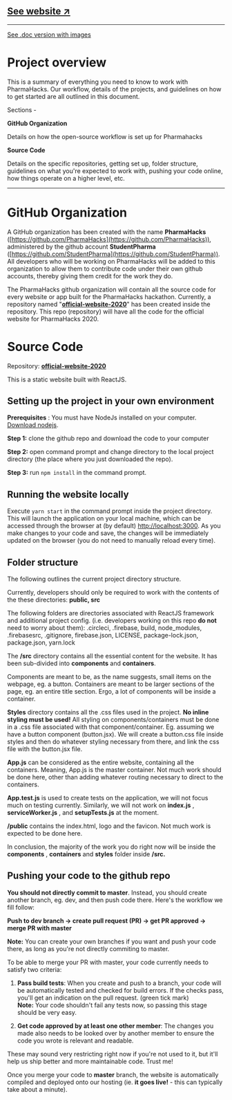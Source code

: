 ## [See website ↗](https://pharmahacks2020.web.app/)
<hr />


[See .doc version with images](https://docs.google.com/document/d/1D7iskBF3jSnnrxfg_tbjLkryyjigIUhcDJyC0s8Q-bg/edit?usp=sharing)

# Project overview

This is a summary of everything you need to know to  work with PharmaHacks. Our workflow, details of the projects, and guidelines on how to get started are all outlined in this document.



Sections -

**GitHub Organization**

Details on how the open-source workflow is set up for Pharmahacks

**Source Code**

Details on the specific repositories, getting set up, folder structure, guidelines on what you&#39;re expected to work with, pushing your code online, how things operate on a higher level, etc.

<hr />

##

##

##

##

# GitHub Organization

A GitHub organization has been created with the name **PharmaHacks** ([https://github.com/PharmaHacks](https://github.com/PharmaHacks)), administered by the github account **StudentPharma** ([https://github.com/StudentPharma](https://github.com/StudentPharma)). All developers who will be working on PharmaHacks will be added to this organization to allow them to contribute code under their own github accounts, thereby giving them credit for the work they do.

The PharmaHacks github organization will contain all the source code for every website or app built for the PharmaHacks hackathon. Currently, a repository named &quot;[**official-website-2020**](https://github.com/PharmaHacks/official-website-2020)&quot; has been created inside the repository. This repo (repository) will have all the code for the official website for PharmaHacks 2020.

##

##

##







# Source Code

Repository: [**official-website-2020**](https://github.com/PharmaHacks/official-website-2020)

This is a static website built with ReactJS.

## Setting up the project in your own environment

**Prerequisites** : You must have NodeJs installed on your computer. [Download nodejs](https://nodejs.org/en/).

**Step 1:** clone the github repo and download the code to your computer

**Step 2:** open command prompt and change directory to the local project directory (the place where you just downloaded the repo).

**Step 3:** run  `npm install` in the command prompt.

## Running the website locally

Execute `yarn start` in the command prompt inside the project directory. This will launch the application on your local machine, which can be accessed through the browser at (by default) [http://localhost:3000](http://localhost:3000). As you make changes to your code and save, the changes will be immediately updated on the browser (you do not need to manually reload every time).

## Folder structure

The following outlines the current project directory structure.

Currently, developers should only be required to work with the contents of the these directories: **public, src**

The following folders are directories associated with ReactJS framework and additional project config. (i.e. developers working on this repo **do not** need to worry about them): .circleci, .firebase, build, node\_modules, .firebasesrc, .gitignore, firebase.json, LICENSE, package-lock.json, package.json, yarn.lock

The **/src** directory contains all the essential content for the website. It has been sub-divided into **components** and **containers**.

Components are meant to be, as the name suggests, small items on the webpage, eg. a button. Containers are meant to be larger sections of the page, eg. an entire title section. Ergo, a lot of components will be inside a container.

**Styles** directory contains all the .css files used in the project. **No inline styling must be used!** All styling on components/containers must be done in a .css file associated with that component/container. Eg. assuming we have a button component (button.jsx). We will create a button.css file inside styles and then do whatever styling necessary from there, and link the css file with the button.jsx file.

**App.js** can be considered as the entire website, containing all the containers. Meaning, App.js is the master container. Not much work should be done here, other than adding whatever routing necessary to direct to the containers.

**App.test.js** is used to create tests on the application, we will not focus much on testing currently. Similarly, we will not work on **index.js** , **serviceWorker.js** , and **setupTests.js** at the moment.

**/public** contains the index.html, logo and the favicon. Not much work is expected to be done here.

In conclusion, the majority of the work you do right now will be inside the **components** , **containers** and **styles** folder inside **/src.**



## Pushing your code to the github repo

**You should not directly commit to master**. Instead, you should create another branch, eg. dev, and then push code there. Here's the workflow we fill follow:

**Push to dev branch -> create pull request (PR) -> get PR approved -> merge PR with master**

**Note:** You can create your own branches if you want and push your code there, as long as you're not directly commiting to master.

To be able to merge your PR with master, your code currently needs to satisfy two criteria:

1) **Pass build tests**: When you create and push to a branch, your code will be automatically tested and checked for build errors. If the checks pass, you&#39;ll get an indication on the pull request. (green tick mark)<br/>
**Note:** Your code shouldn&#39;t fail any tests now, so passing this stage should be very easy.

2) **Get code approved by at least one other member**: The changes you made also needs to be looked over by another member to ensure the code you wrote is relevant and readable.



These may sound very restricting right now if you&#39;re not used to it, but it&#39;ll help us ship better and more maintainable code. Trust me!

Once you merge your code to **master** branch, the website is automatically compiled and deployed onto our hosting (ie. **it goes live!** - this can typically take about a minute).
